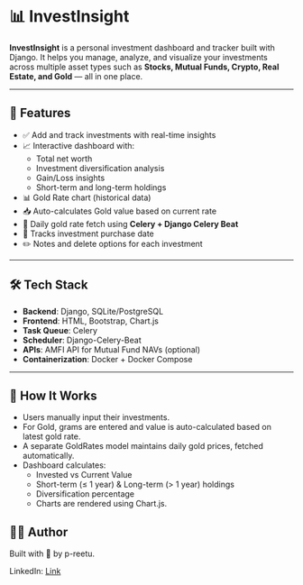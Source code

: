 # 📊 InvestInsight

**InvestInsight** is a personal investment dashboard and tracker built with Django. It helps you manage, analyze, and visualize your investments across multiple asset types such as **Stocks, Mutual Funds, Crypto, Real Estate, and Gold** — all in one place.

---

## 🚀 Features

- ✅ Add and track investments with real-time insights
- 📈 Interactive dashboard with:
  - Total net worth
  - Investment diversification analysis
  - Gain/Loss insights
  - Short-term and long-term holdings
- 📊 Gold Rate chart (historical data)
- 📥 Auto-calculates Gold value based on current rate
- 🔁 Daily gold rate fetch using **Celery + Django Celery Beat**
- 📅 Tracks investment purchase date
- ✏️ Notes and delete options for each investment

---

## 🛠 Tech Stack

- **Backend**: Django, SQLite/PostgreSQL
- **Frontend**: HTML, Bootstrap, Chart.js
- **Task Queue**: Celery
- **Scheduler**: Django-Celery-Beat
- **APIs**: AMFI API for Mutual Fund NAVs (optional)
- **Containerization**: Docker + Docker Compose

---


## 🧠 How It Works
- Users manually input their investments.
- For Gold, grams are entered and value is auto-calculated based on latest gold rate.
- A separate GoldRates model maintains daily gold prices, fetched automatically.
- Dashboard calculates:
  - Invested vs Current Value
  - Short-term (≤ 1 year) & Long-term (> 1 year) holdings
  - Diversification percentage
  - Charts are rendered using Chart.js.
 
## 🧑‍💻 Author
Built with 💙 by p-reetu.

LinkedIn: [Link](https://www.linkedin.com/in/preeti-manchekar/)
